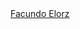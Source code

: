 <script src="https://platform.linkedin.com/badges/js/profile.js" async defer type="text/javascript"></script>
<div class="badge-base LI-profile-badge" data-locale="es_ES" data-size="medium" data-theme="light" data-type="VERTICAL" data-vanity="facundo-elorz" data-version="v1"><a class="badge-base__link LI-simple-link" href="https://ar.linkedin.com/in/facundo-elorz?trk=profile-badge">Facundo Elorz</a></div>
